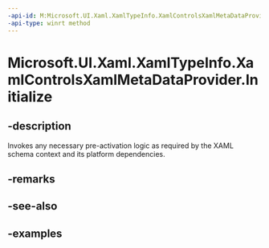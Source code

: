 ```yaml
---
-api-id: M:Microsoft.UI.Xaml.XamlTypeInfo.XamlControlsXamlMetaDataProvider.Initialize
-api-type: winrt method
---
```


<!-- Method syntax.
public void XamlControlsXamlMetaDataProvider.Initialize()
-->

# Microsoft.UI.Xaml.XamlTypeInfo.XamlControlsXamlMetaDataProvider.Initialize

## -description
Invokes any necessary pre-activation logic as required by the XAML schema context and its platform dependencies.

## -remarks

## -see-also

## -examples

